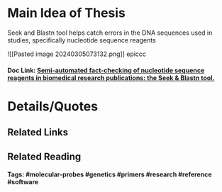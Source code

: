 # Main Idea of Thesis

Seek and Blastn tool helps catch errors in the DNA sequences used in studies, specifically nucleotide sequence reagents


![[Pasted image 20240305073132.png]]
epiccc



#### Doc Link: [Semi-automated fact-checking of nucleotide sequence reagents in biomedical research publications: the Seek & Blastn tool.](https://journals.plos.org/plosone/article?id=10.1371/journal.pone.0213266)

# Details/Quotes


## Related Links

## Related Reading



#### Tags: #molecular-probes #genetics #primers #research #reference #software 